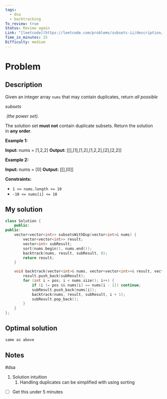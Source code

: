 ```yaml
---
tags:
  - dsa
  - backtracking
To_review: true
Status: Review again
Link: "[leetcode](https://leetcode.com/problems/subsets-ii/description/)"
Time_in_minutes: 15
Difficulty: medium
---
```

# Problem
## Description
Given an integer array `nums` that may contain duplicates, return _all possible_ 

_subsets_

 _(the power set)_.

The solution set **must not** contain duplicate subsets. Return the solution in **any order**.

**Example 1:**

**Input:** nums = [1,2,2]
**Output:** [[],[1],[1,2],[1,2,2],[2],[2,2]]

**Example 2:**

**Input:** nums = [0]
**Output:** [[],[0]]

**Constraints:**

- `1 <= nums.length <= 10`
- `-10 <= nums[i] <= 10`
## My solution
```cpp
class Solution {
    public:
public:
    vector<vector<int>> subsetsWithDup(vector<int>& nums) {
        vector<vector<int>> result;
        vector<int> subResult;
        sort(nums.begin(), nums.end());
        backtrack(nums, result, subResult, 0);
        return result;
    }

    void backtrack(vector<int>& nums, vector<vector<int>>& result, vector<int>& subResult, int pos) {
        result.push_back(subResult);
        for (int i = pos; i < nums.size(); i++) {
            if (i != pos && nums[i] == nums[i - 1]) continue;
            subResult.push_back(nums[i]);
            backtrack(nums, result, subResult, i + 1);
            subResult.pop_back();
        }
    }
};
```
## Optimal solution
```cpp
same as above
```
## Notes
#dsa
1. Solution intuition
	1. Handling duplicates can be simplified with using sorting

- [ ] Get this under 5 minutes